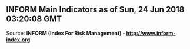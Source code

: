 ## INFORM Main Indicators as of Sun, 24 Jun 2018 03:20:08 GMT

Source: **INFORM (Index For Risk Management) - http://www.inform-index.org**